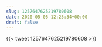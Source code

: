 ```yaml
---
slug: 1257647625219780608
date: 2020-05-05 12:25:34+00:00
draft: false
---
```


{{< tweet 1257647625219780608 >}}
